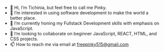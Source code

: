 - 👋 Hi, I’m Tichinia, but feel free to call me Pinky.
- 👀 I’m interested in using software development to make the world a better place.
- 🌱 I’m currently honing my Fullstack Development skills with emphasis on JavaScript.
- 💞️ I’m looking to collaborate on beginner JavaScript, REACT, HTML, and CSS projects.
- 📫 How to reach me via email at freepinky515@gmail.com

<!---
Pinky515/Pinky515 is a ✨ special ✨ repository because its `README.md` (this file) appears on your GitHub profile.
You can click the Preview link to take a look at your changes.
--->
